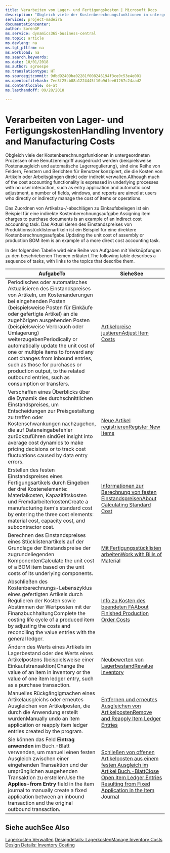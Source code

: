 ```yaml
---
title: Verarbeiten von Lager- und Fertigungskosten | Microsoft Docs
description: "Obgleich viele der Kostenberechnungsfunktionen in untergeordneten Prozessen ohne Benutzereingriff ausgedrückt werden (beispielsweise Postenausgleich und automatische Lagerregulierung), sind eine Reihe von Feldern, Fenstern und Berichten für Benutzer konzipiert, die die Kosten von Artikeln oder Arbeitsgängen direkt oder indirekt verwalten."
services: project-madeira
documentationcenter: 
author: SorenGP
ms.service: dynamics365-business-central
ms.topic: article
ms.devlang: na
ms.tgt_pltfrm: na
ms.workload: na
ms.search.keywords: 
ms.date: 10/01/2018
ms.author: sgroespe
ms.translationtype: HT
ms.sourcegitcommit: 9dbd92409ba02281f008246194f3ce0c53e4e001
ms.openlocfilehash: 7ee3f25cb08a1224445f10b9dfee61267c24aad2
ms.contentlocale: de-at
ms.lasthandoff: 09/28/2018

---
```

# <a name="handling-inventory-and-manufacturing-costs"></a><span data-ttu-id="0e07e-103">Verarbeiten von Lager- und Fertigungskosten</span><span class="sxs-lookup"><span data-stu-id="0e07e-103">Handling Inventory and Manufacturing Costs</span></span>
<span data-ttu-id="0e07e-104">Obgleich viele der Kostenberechnungsfunktionen in untergeordneten Prozessen ohne Benutzereingriff ausgedrückt werden (beispielsweise Postenausgleich und automatische Lagerregulierung), sind eine Reihe von Feldern, Fenstern und Berichten für Benutzer konzipiert, die die Kosten von Artikeln oder Arbeitsgängen direkt oder indirekt verwalten.</span><span class="sxs-lookup"><span data-stu-id="0e07e-104">Although much of the cost accounting functionality is expressed in underlying processes with no user interaction, such as entry application and automatic cost adjustment, a number of fields, windows, and reports are aimed at users who directly or indirectly manage the cost of items or operations.</span></span>  

 <span data-ttu-id="0e07e-105">Das Zuordnen von Artikelzu-/-abschlägen zu Einkaufsbelegen ist ein Beispiel für eine indirekte Kostenberechnungsaufgabe.</span><span class="sxs-lookup"><span data-stu-id="0e07e-105">Assigning item charges to purchase documents is an example of an indirect cost accounting task.</span></span> <span data-ttu-id="0e07e-106">Das Aktualisieren des Einstandspreises von Produktionsstücklistenartikeln ist ein Beispiel für eine direktere Kostenberechnungsaufgabe.</span><span class="sxs-lookup"><span data-stu-id="0e07e-106">Updating the unit cost of assembly or production BOM item is an example of a more direct cost accounting task.</span></span>  

 <span data-ttu-id="0e07e-107">In der folgenden Tabelle wird eine Reihe von Aufgaben mit Verknüpfungen zu den beschriebenen Themen erläutert.</span><span class="sxs-lookup"><span data-stu-id="0e07e-107">The following table describes a sequence of tasks, with links to the topics that describe them.</span></span>   

|<span data-ttu-id="0e07e-108">**Aufgabe**</span><span class="sxs-lookup"><span data-stu-id="0e07e-108">**To**</span></span>|<span data-ttu-id="0e07e-109">**Siehe**</span><span class="sxs-lookup"><span data-stu-id="0e07e-109">**See**</span></span>|  
|------------|-------------|  
|<span data-ttu-id="0e07e-110">Periodisches oder automatisches Aktualisieren des Einstandspreises von Artikeln, um Kostenänderungen bei eingehenden Posten (beispielsweise Posten für Einkäufe oder gefertigte Artikel) an die zugehörigen ausgehenden Posten (beispielsweise Verbrauch oder Umlagerung) weiterzugeben</span><span class="sxs-lookup"><span data-stu-id="0e07e-110">Periodically or automatically update the unit cost of one or multiple items to forward any cost changes from inbound entries, such as those for purchases or production output, to the related outbound entries, such as consumption or transfers.</span></span>|[<span data-ttu-id="0e07e-111">Artikelpreise justieren</span><span class="sxs-lookup"><span data-stu-id="0e07e-111">Adjust Item Costs</span></span>](inventory-how-adjust-item-costs.md)|  
|<span data-ttu-id="0e07e-112">Verschaffen eines Überblicks über die Dynamik des durchschnittlichen Einstandspreises, um Entscheidungen zur Preisgestaltung zu treffen oder Kostenschwankungen nachzugehen, die auf Dateneingabefehler zurückzuführen sind</span><span class="sxs-lookup"><span data-stu-id="0e07e-112">Get insight into average cost dynamics to make pricing decisions or to track cost fluctuations caused by data entry errors.</span></span>|[<span data-ttu-id="0e07e-113">Neue Artikel registrieren</span><span class="sxs-lookup"><span data-stu-id="0e07e-113">Register New Items</span></span>](inventory-how-register-new-items.md)|  
|<span data-ttu-id="0e07e-114">Erstellen des festen Einstandspreises eines Fertigungsartikels durch Eingeben der drei Kostenelemente: Materialkosten, Kapazitätskosten und Fremdarbeiterkosten</span><span class="sxs-lookup"><span data-stu-id="0e07e-114">Create a manufacturing item's standard cost by entering the three cost elements: material cost, capacity cost, and subcontractor cost.</span></span>|[<span data-ttu-id="0e07e-115">Informationen zur Berechnung von festen Einstandspreisen</span><span class="sxs-lookup"><span data-stu-id="0e07e-115">About Calculating Standard Cost</span></span>](finance-about-calculating-standard-cost.md)|  
|<span data-ttu-id="0e07e-116">Berechnen des Einstandspreises eines Stücklistenartikels auf der Grundlage der Einstandspreise der zugrundeliegenden Komponenten</span><span class="sxs-lookup"><span data-stu-id="0e07e-116">Calculate the unit cost of a BOM item based on the unit costs of its underlying components.</span></span>|[<span data-ttu-id="0e07e-117">Mit Fertigungsstücklisten arbeiten</span><span class="sxs-lookup"><span data-stu-id="0e07e-117">Work with Bills of Material</span></span>](inventory-how-work-BOMs.md)|  
|<span data-ttu-id="0e07e-118">Abschließen des Kostenberechnungs-Lebenszyklus eines gefertigten Artikels durch Regulieren der Kosten sowie Abstimmen der Wertposten mit der Finanzbuchhaltung</span><span class="sxs-lookup"><span data-stu-id="0e07e-118">Complete the costing life cycle of a produced item by adjusting the costs and reconciling the value entries with the general ledger.</span></span>|[<span data-ttu-id="0e07e-119">Info zu Kosten des beendeten FA</span><span class="sxs-lookup"><span data-stu-id="0e07e-119">About Finished Production Order Costs</span></span>](finance-about-finished-production-order-costs.md)|  
|<span data-ttu-id="0e07e-120">Ändern des Werts eines Artikels im Lagerbestand oder des Werts eines Artikelpostens (beispielsweise einer Einkaufstransaktion)</span><span class="sxs-lookup"><span data-stu-id="0e07e-120">Change the value of an item in inventory or the value of one item ledger entry, such as a purchase transaction.</span></span>|[<span data-ttu-id="0e07e-121">Neubewerten von Lagerbestand</span><span class="sxs-lookup"><span data-stu-id="0e07e-121">Revalue Inventory</span></span>](inventory-how-revalue-inventory.md)|
|<span data-ttu-id="0e07e-122">Manuelles Rückgängigmachen eines Artikelausgleichs oder erneutes Ausgleichen von Artikelposten, die durch die Anwendung erstellt wurden</span><span class="sxs-lookup"><span data-stu-id="0e07e-122">Manually undo an item application or reapply item ledger entries created by the program.</span></span>|[<span data-ttu-id="0e07e-123">Entfernen und erneutes Ausgleichen von Artikelposten</span><span class="sxs-lookup"><span data-stu-id="0e07e-123">Remove and Reapply Item Ledger Entries</span></span>](finance-how-to-remove-and-reapply-item-entries.md)|  
|<span data-ttu-id="0e07e-124">Sie können das Feld **Eintrag anwenden** im Buch.-Blatt verwenden, um manuell einen festen Ausgleich zwischen einer eingehenden Transaktion und der ursprünglichen ausgehenden Transaktion zu erstellen.</span><span class="sxs-lookup"><span data-stu-id="0e07e-124">Use the **Applies-from Entry** field in the item journal to manually create a fixed application between an inbound transaction and the original outbound transaction.</span></span>|[<span data-ttu-id="0e07e-125">Schließen von offenen Artikelposten aus einem festen Ausgleich im Artikel Buch.-Blatt</span><span class="sxs-lookup"><span data-stu-id="0e07e-125">Close Open Item Ledger Entries Resulting from Fixed Application in the Item Journal</span></span>](finance-how-to-close-open-item-ledger-entries-resulting-from-fixed-application-in-the-item-journal.md)|  

## <a name="see-also"></a><span data-ttu-id="0e07e-126">Siehe auch</span><span class="sxs-lookup"><span data-stu-id="0e07e-126">See Also</span></span>  
<span data-ttu-id="0e07e-127">[Lagerkosten Verwalten](finance-manage-inventory-costs.md)
[Designdetails: Lagerkosten](design-details-inventory-costing.md)</span><span class="sxs-lookup"><span data-stu-id="0e07e-127">[Manage Inventory Costs](finance-manage-inventory-costs.md)
[Design Details: Inventory Costing](design-details-inventory-costing.md)</span></span>

